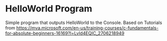 # HelloWorld Program
Simple program that outputs HelloWorld to the Console.
Based on Tutorials from https://mva.microsoft.com/en-us/training-courses/c-fundamentals-for-absolute-beginners-16169?l=Lvld4EQIC_2706218949
